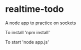 # realtime-todo
A node app to practice on sockets

To install 
'npm install'

To start 
'node app.js'

